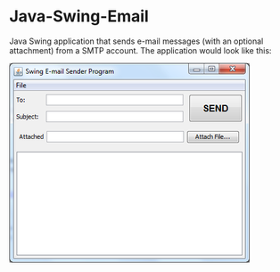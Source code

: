 # Java-Swing-Email
Java Swing application that sends e-mail messages (with an optional attachment) from a SMTP account. The application would look like this:

![Alt text](lib/Swing_E-mail_Sender_program.png)
